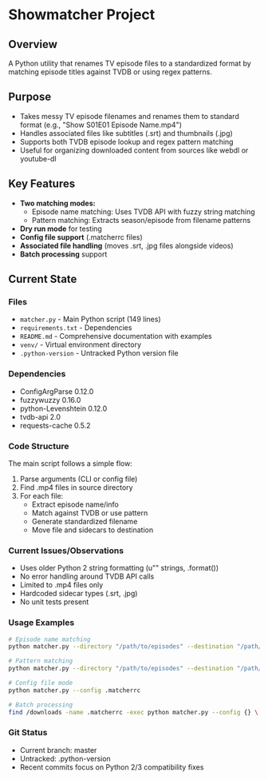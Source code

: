 # Showmatcher Project

## Overview
A Python utility that renames TV episode files to a standardized format by matching episode titles against TVDB or using regex patterns.

## Purpose
- Takes messy TV episode filenames and renames them to standard format (e.g., "Show S01E01 Episode Name.mp4")
- Handles associated files like subtitles (.srt) and thumbnails (.jpg)
- Supports both TVDB episode lookup and regex pattern matching
- Useful for organizing downloaded content from sources like webdl or youtube-dl

## Key Features
- **Two matching modes:**
  - Episode name matching: Uses TVDB API with fuzzy string matching
  - Pattern matching: Extracts season/episode from filename patterns
- **Dry run mode** for testing
- **Config file support** (.matcherrc files)
- **Associated file handling** (moves .srt, .jpg files alongside videos)
- **Batch processing** support

## Current State

### Files
- `matcher.py` - Main Python script (149 lines)
- `requirements.txt` - Dependencies
- `README.md` - Comprehensive documentation with examples
- `venv/` - Virtual environment directory
- `.python-version` - Untracked Python version file

### Dependencies
- ConfigArgParse 0.12.0
- fuzzywuzzy 0.16.0  
- python-Levenshtein 0.12.0
- tvdb-api 2.0
- requests-cache 0.5.2

### Code Structure
The main script follows a simple flow:
1. Parse arguments (CLI or config file)
2. Find .mp4 files in source directory
3. For each file:
   - Extract episode name/info
   - Match against TVDB or use pattern
   - Generate standardized filename
   - Move file and sidecars to destination

### Current Issues/Observations
- Uses older Python 2 string formatting (u"" strings, .format())
- No error handling around TVDB API calls
- Limited to .mp4 files only
- Hardcoded sidecar types (.srt, .jpg)
- No unit tests present

### Usage Examples
```bash
# Episode name matching
python matcher.py --directory "/path/to/episodes" --destination "/path/to/output" --series-name "Show Name" --ignore-substring "prefix to remove"

# Pattern matching  
python matcher.py --directory "/path/to/episodes" --destination "/path/to/output" --series-name "Show Name" --naming-pattern "Show S(?P<season>[0-9]+)E(?P<episode>[0-9]+)"

# Config file mode
python matcher.py --config .matcherrc

# Batch processing
find /downloads -name .matcherrc -exec python matcher.py --config {} \;
```

### Git Status
- Current branch: master
- Untracked: .python-version
- Recent commits focus on Python 2/3 compatibility fixes